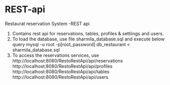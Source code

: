 # REST-api
Restaurat reservation System -REST api
1. Contains rest api for reservations, tables, profiles & settiings and users.
2. To load the database, use file sharmila_database.sql and execute below query
mysql -u root -p[root_password] db_restaurant < sharmila_database.sql
3. To access the reservations services, use
http://localhost:8080/RestoRestApi/api/reservations
http://localhost:8080/RestoRestApi/api/profiles
http://localhost:8080/RestoRestApi/api/tables
http://localhost:8080/RestoRestApi/api/users
